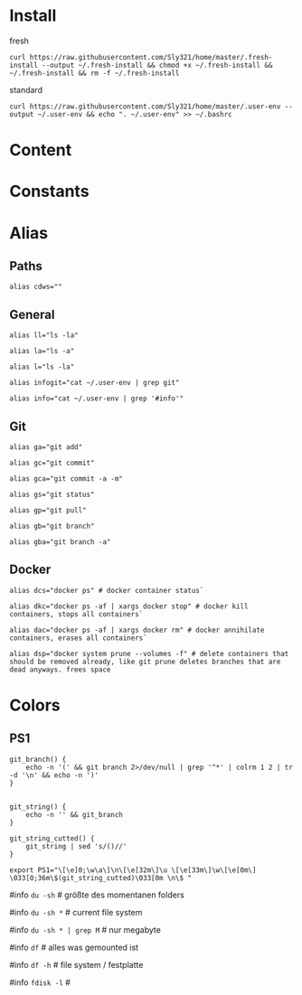# Install

fresh

`curl https://raw.githubusercontent.com/Sly321/home/master/.fresh-install --output ~/.fresh-install && chmod +x ~/.fresh-install && ~/.fresh-install && rm -f ~/.fresh-install`

standard

`curl https://raw.githubusercontent.com/Sly321/home/master/.user-env --output ~/.user-env && echo ". ~/.user-env" >> ~/.bashrc`

# Content

# Constants

# Alias

## Paths
`alias cdws=""`

## General
`alias ll="ls -la"`

`alias la="ls -a"`

`alias l="ls -la"`

`alias infogit="cat ~/.user-env | grep git"`

`alias info="cat ~/.user-env | grep '#info'"`

## Git
`alias ga="git add"`

`alias gc="git commit"`

`alias gca="git commit -a -m"`

`alias gs="git status"`

`alias gp="git pull"`

`alias gb="git branch"`

`alias gba="git branch -a"`

## Docker

```shell
alias dcs="docker ps" # docker container status`
```

```shell
alias dkc="docker ps -af | xargs docker stop" # docker kill containers, stops all containers`
```

```shell
alias dac="docker ps -af | xargs docker rm" # docker annihilate containers, erases all containers`
```

```shell
alias dsp="docker system prune --volumes -f" # delete containers that should be removed already, like git prune deletes branches that are dead anyways. frees space
```


# Colors

## PS1

```shell
git_branch() {
    echo -n '(' && git branch 2>/dev/null | grep '^*' | colrm 1 2 | tr -d '\n' && echo -n ')'
}


git_string() {
    echo -n '' && git_branch
}

git_string_cutted() {
    git_string | sed 's/()//'
}

export PS1="\[\e]0;\w\a\]\n\[\e[32m\]\u \[\e[33m\]\w\[\e[0m\] \033[0;36m\$(git_string_cutted)\033[0m \n\$ "
```


#info `du -sh` # größte des momentanen folders

#info `du -sh *` # current file system

#info `du -sh * | grep M` # nur megabyte

#info `df` # alles was gemounted ist

#info `df -h` # file system / festplatte

#info `fdisk -l` #
